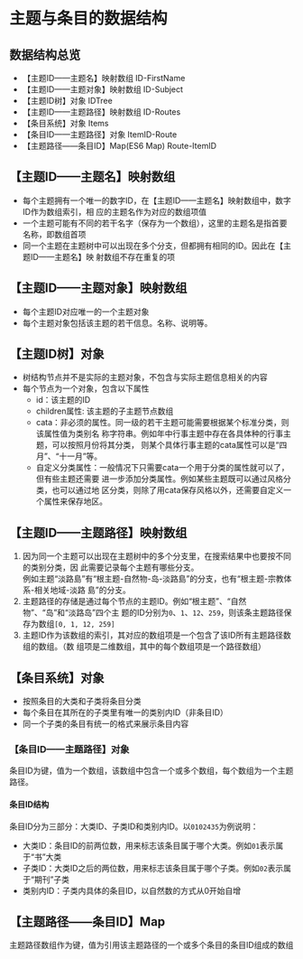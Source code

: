 # 主题与条目的数据结构


## 数据结构总览
* 【主题ID——主题名】映射数组            ID-FirstName
* 【主题ID——主题对象】映射数组          ID-Subject
* 【主题ID树】对象                     IDTree
* 【主题ID——主题路径】映射数组          ID-Routes
* 【条目系统】对象                     Items
* 【条目ID——主题路径】对象             ItemID-Route
* 【主题路径——条目ID】Map(ES6 Map)     Route-ItemID



## 【主题ID——主题名】映射数组
* 每个主题拥有一个唯一的数字ID，在【主题ID——主题名】映射数组中，数字ID作为数组索引，相
应的主题名作为对应的数组项值
* 一个主题可能有不同的若干名字（保存为一个数组），这里的主题名是指首要名称，即数组首项
* 同一个主题在主题树中可以出现在多个分支，但都拥有相同的ID。因此在【主题ID——主题名】映
射数组不存在重复的项



## 【主题ID——主题对象】映射数组
* 每个主题ID对应唯一的一个主题对象
* 每个主题对象包括该主题的若干信息。名称、说明等。



## 【主题ID树】对象
* 树结构节点并不是实际的主题对象，不包含与实际主题信息相关的内容
* 每个节点为一个对象，包含以下属性
    * id：该主题的ID
    * children属性: 该主题的子主题节点数组
    * cata：非必须的属性。同一级的若干主题可能需要根据某个标准分类，则该属性值为类别名
            称字符串。例如年中行事主题中存在各具体种的行事主题，可以按照月份将其分类，
            则某个具体行事主题的cata属性可以是“四月”、“十一月”等。
    * 自定义分类属性：一般情况下只需要cata一个用于分类的属性就可以了，但有些主题还需要
                    进一步添加分类属性。例如某些主题既可以通过风格分类，也可以通过地
                    区分类，则除了用cata保存风格以外，还需要自定义一个属性来保存地区。



## 【主题ID——主题路径】映射数组
1. 因为同一个主题可以出现在主题树中的多个分支里，在搜索结果中也要按不同的类别分类，因
此需要记录每个主题有哪些分支。  
例如主题“淡路島”有“根主题-自然物-岛-淡路島”的分支，也有“根主题-宗教体系-相关地域-淡路
島”的分支。
2. 主题路径的存储是通过每个节点的主题ID。例如“根主题”、“自然物”、“岛”和“淡路岛”四个主
题的ID分别为`0`、`1`、`12`、`259`，则该条主题路径保存为数组`[0, 1, 12, 259]`
3. 主题ID作为该数组的索引，其对应的数组项是一个包含了该ID所有主题路径数组的数组。（数
组项是二维数组，其中的每个数组项是一个路径数组）



## 【条目系统】对象
* 按照条目的大类和子类将条目分类
* 每个条目在其所在的子类里有唯一的类别内ID（非条目ID）
* 同一个子类的条目有统一的格式来展示条目内容



### 【条目ID——主题路径】对象
条目ID为键，值为一个数组，该数组中包含一个或多个数组，每个数组为一个主题路径。
#### 条目ID结构
条目ID分为三部分：大类ID、子类ID和类别内ID。以`0102435`为例说明：
* 大类ID：条目ID的前两位数，用来标志该条目属于哪个大类。例如`01`表示属于“书”大类
* 子类ID：大类ID之后的两位数，用来标志该条目属于哪个子类。例如`02`表示属于“期刊”子类
* 类别内ID：子类内具体的条目ID，以自然数的方式从0开始自增



## 【主题路径——条目ID】Map
主题路径数组作为键，值为引用该主题路径的一个或多个条目的条目ID组成的数组
